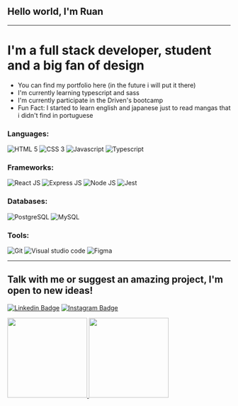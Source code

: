 ## Hello world, I'm Ruan
---
# I'm a full stack developer, student and a big fan of design

- You can find my portfolio here (in the future i will put it there) 
- I'm currently learning typescript and sass
- I'm currently participate in the Driven's bootcamp
- Fun Fact: I started to learn english and japanese just to read mangas that i didn't find in portuguese

### Languages:
<img src="https://img.shields.io/badge/HTML5-E34F26?style=for-the-badge&logo=html5&logoColor=white" alt="HTML 5">
<img src="https://img.shields.io/badge/CSS3-1572B6?style=for-the-badge&logo=css3&logoColor=white" alt="CSS 3">
<img src="https://img.shields.io/badge/JavaScript-323330?style=for-the-badge&logo=javascript&logoColor=F7DF1E" alt="Javascript">
<img src="https://img.shields.io/badge/TypeScript-007ACC?style=for-the-badge&logo=typescript&logoColor=white" alt="Typescript">

### Frameworks:
<img src="https://img.shields.io/badge/React-20232A?style=for-the-badge&logo=react&logoColor=61DAFB" alt="React JS">
<img src="https://img.shields.io/badge/Express.js-000000?style=for-the-badge&logo=express&logoColor=white" alt="Express JS">
<img src="https://img.shields.io/badge/Node.js-339933?style=for-the-badge&logo=nodedotjs&logoColor=white" alt="Node JS">
<img src="https://img.shields.io/badge/Jest-C21325?style=for-the-badge&logo=jest&logoColor=white" alt="Jest">

### Databases:
<img src="https://img.shields.io/badge/PostgreSQL-316192?style=for-the-badge&logo=postgresql&logoColor=white" alt="PostgreSQL" >
<img src="	https://img.shields.io/badge/MySQL-00000F?style=for-the-badge&logo=mysql&logoColor=white" alt="MySQL">

### Tools:
<img src="https://img.shields.io/badge/Git-F05032?style=for-the-badge&logo=git&logoColor=white" alt="Git">
<img src="https://img.shields.io/badge/Visual_Studio_Code-0078D4?style=for-the-badge&logo=visual%20studio%20code&logoColor=white" alt="Visual studio code">
<img src="https://img.shields.io/badge/Figma-F24E1E?style=for-the-badge&logo=figma&logoColor=white" alt="Figma">

---
## Talk with me or suggest an amazing project, I'm open to new ideas!
[![Linkedin Badge](https://img.shields.io/badge/LinkedIn-0077B5?style=for-the-badge&logo=linkedin&logoColor=white)](https://linkedin.com/in/ruanfailache)
[![Instagram Badge](https://img.shields.io/badge/Instagram-E4405F?style=for-the-badge&logo=instagram&logoColor=white)](https://www.instagram.com/ruan_failache/)

<div>
  <a href="https://github.com/rafaballerini">
  <img height="180em" src="https://github-readme-stats.vercel.app/api?username=RuanFailache&show_icons=true&theme=dracula&include_all_commits=true&count_private=true"/>
  <img height="180em" src="https://github-readme-stats.vercel.app/api/top-langs/?username=RuanFailache&layout=compact&langs_count=7&theme=dracula"/>
</div>